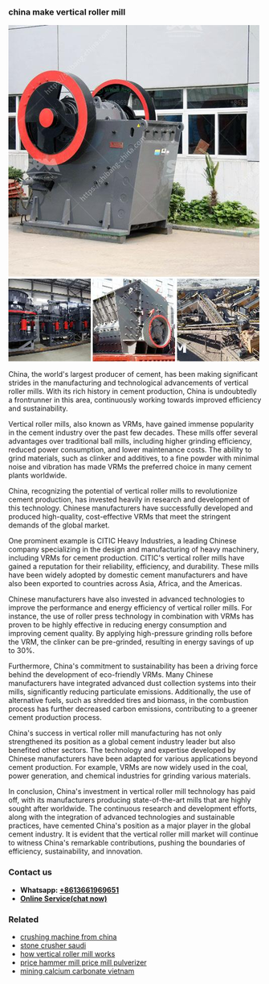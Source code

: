 <h3>china make vertical roller mill</h3><img src='1708589271.jpg' alt=''><p>China, the world's largest producer of cement, has been making significant strides in the manufacturing and technological advancements of vertical roller mills. With its rich history in cement production, China is undoubtedly a frontrunner in this area, continuously working towards improved efficiency and sustainability. </p><p>Vertical roller mills, also known as VRMs, have gained immense popularity in the cement industry over the past few decades. These mills offer several advantages over traditional ball mills, including higher grinding efficiency, reduced power consumption, and lower maintenance costs. The ability to grind materials, such as clinker and additives, to a fine powder with minimal noise and vibration has made VRMs the preferred choice in many cement plants worldwide.</p><p>China, recognizing the potential of vertical roller mills to revolutionize cement production, has invested heavily in research and development of this technology. Chinese manufacturers have successfully developed and produced high-quality, cost-effective VRMs that meet the stringent demands of the global market. </p><p>One prominent example is CITIC Heavy Industries, a leading Chinese company specializing in the design and manufacturing of heavy machinery, including VRMs for cement production. CITIC's vertical roller mills have gained a reputation for their reliability, efficiency, and durability. These mills have been widely adopted by domestic cement manufacturers and have also been exported to countries across Asia, Africa, and the Americas.</p><p>Chinese manufacturers have also invested in advanced technologies to improve the performance and energy efficiency of vertical roller mills. For instance, the use of roller press technology in combination with VRMs has proven to be highly effective in reducing energy consumption and improving cement quality. By applying high-pressure grinding rolls before the VRM, the clinker can be pre-grinded, resulting in energy savings of up to 30%.</p><p>Furthermore, China's commitment to sustainability has been a driving force behind the development of eco-friendly VRMs. Many Chinese manufacturers have integrated advanced dust collection systems into their mills, significantly reducing particulate emissions. Additionally, the use of alternative fuels, such as shredded tires and biomass, in the combustion process has further decreased carbon emissions, contributing to a greener cement production process.</p><p>China's success in vertical roller mill manufacturing has not only strengthened its position as a global cement industry leader but also benefited other sectors. The technology and expertise developed by Chinese manufacturers have been adapted for various applications beyond cement production. For example, VRMs are now widely used in the coal, power generation, and chemical industries for grinding various materials.</p><p>In conclusion, China's investment in vertical roller mill technology has paid off, with its manufacturers producing state-of-the-art mills that are highly sought after worldwide. The continuous research and development efforts, along with the integration of advanced technologies and sustainable practices, have cemented China's position as a major player in the global cement industry. It is evident that the vertical roller mill market will continue to witness China's remarkable contributions, pushing the boundaries of efficiency, sustainability, and innovation.</p><h3>Contact us</h3><ul><li><strong>Whatsapp:&nbsp;<a href="https://wa.me/8613661969651">+8613661969651</a></strong></li><li><a href="https://swt.shibang-china.com/?git&amp;zhl&amp;china make vertical roller mill"><strong>Online Service(chat now)</strong></a></li></ul><h3>Related</h3><ul><li><a href='crushing machine from china.md'>crushing machine from china</a></li><li><a href='stone crusher saudi.md'>stone crusher saudi</a></li><li><a href='how vertical roller mill works.md'>how vertical roller mill works</a></li><li><a href='price hammer mill price mill pulverizer.md'>price hammer mill price mill pulverizer</a></li><li><a href='mining calcium carbonate vietnam.md'>mining calcium carbonate vietnam</a></li></ul>